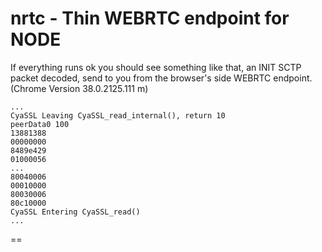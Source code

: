 nrtc - Thin WEBRTC endpoint for NODE 
====


If everything runs ok you should see something like that, an INIT SCTP packet decoded, send to you from the browser's side WEBRTC endpoint. (Chrome Version 38.0.2125.111 m)

    ...
    CyaSSL Leaving CyaSSL_read_internal(), return 10
    peerData0 100
    13881388
    00000000
    8489e429
    01000056
    ...
    80040006
    00010000
    80030006
    80c10000
    CyaSSL Entering CyaSSL_read()
    ...
    
==
    
    
    
    
